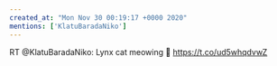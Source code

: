 ```yaml
---
created_at: "Mon Nov 30 00:19:17 +0000 2020"
mentions: ['KlatuBaradaNiko']
---
```


RT @KlatuBaradaNiko: Lynx cat meowing 🐯 https://t.co/ud5whqdvwZ